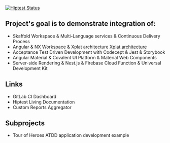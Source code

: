 [![Hiptest Status](https://app.hiptest.com/badges/folder/722126)](https://app.hiptest.com/projects/105770/test-plan/folders/722126)

## Project's goal is to demonstrate integration of:

- Skaffold Workspace & Multi-Language services & Continuous Delivery Process
- Angular & NX Workspace & Xplat architecture [Xplat architecture](https://docs.google.com/document/d/1gUcPuHWjyO6nI3FLWCCfj-7rgAkcHUewdMYj_Izlm9U)
- Acceptance Test Driven Development with Codecept & Jest & Storybook
- Angular Material & Covalent UI Platform & Material Web Components
- Server-side Rendering & Nest.js & Firebase Cloud Function & Universal Development Kit

## Links

- GitLab CI Dashboard
- Hiptest Living Documentation
- Custom Reports Aggregator

## Subprojects

- Tour of Heroes ATDD application development example
